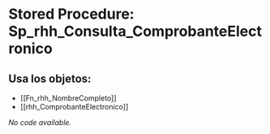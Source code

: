 # Stored Procedure: Sp_rhh_Consulta_ComprobanteElectronico

## Usa los objetos:
- [[Fn_rhh_NombreCompleto]]
- [[rhh_ComprobanteElectronico]]

*No code available.*
